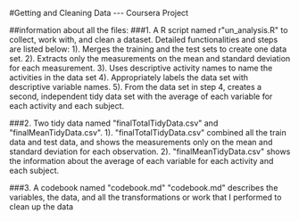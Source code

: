 #Getting and Cleaning Data --- Coursera Project

##information about all the files:
###1. A R script named r"un_analysis.R" to collect, work with, and clean a dataset. Detailed functionalities and steps are listed below:
1). Merges the training and the test sets to create one data set.
2). Extracts only the measurements on the mean and standard deviation for each measurement.
3). Uses descriptive activity names to name the activities in the data set
4). Appropriately labels the data set with descriptive variable names.
5). From the data set in step 4, creates a second, independent tidy data set with the average of each variable for each activity and each subject.

###2. Two tidy data named "finalTotalTidyData.csv" and "finalMeanTidyData.csv".
1). "finalTotalTidyData.csv" combined all the train data and test data, and shows the measurements only on the mean and standard deviation for each observation.
2). "finalMeanTidyData.csv" shows the information about the average of each variable for each activity and each subject.

###3. A codebook named "codebook.md" 
"codebook.md" describes the variables, the data, and all the transformations or work that I performed to clean up the data